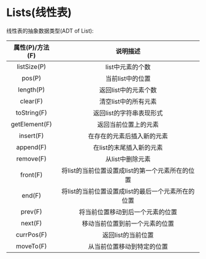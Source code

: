 # Lists(线性表)  
线性表的抽象数据类型(ADT of List):    

|属性(P)/方法(F)|说明描述|  
|:----------------:|:----------:|  
| listSize(P) | list中元素的个数 |
|pos(P)|当前list中的位置|  
|length(P)|返回list中的元素个数|
|clear(F)|清空list中的所有元素|
|toString(F)|返回list的字符串表现形式|
|getElement(F)|返回当前位置上的元素|
|insert(F)|在存在的元素后插入新的元素|
|append(F)|在list的末尾插入新的元素|
|remove(F)|从list中删除元素|
|front(F)|将list的当前位置设置成list的第一个元素所在的位置|
|end(F)|将list的当前位置设置成list的最后一个元素所在的位置|
|prev(F)|将当前位置移动到后一个元素的位置|
|next(F)|移动当前位置到前一个元素的位置|
|currPos(F)|返回list的当前位置|
|moveTo(F)|从当前位置移动到特定的位置|
